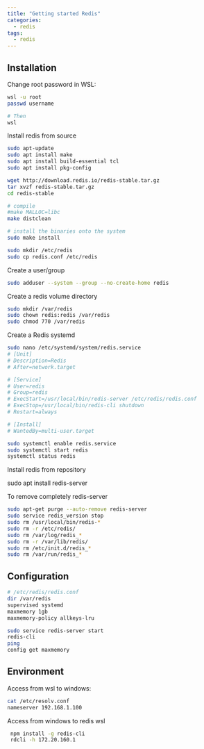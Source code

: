 ```yaml
---
title: "Getting started Redis"
categories:
  - redis
tags:
  - redis
---
```


## Installation

Change root password in WSL:

```bash
wsl -u root
passwd username

# Then
wsl
```

Install redis from source

```sh
sudo apt-update
sudo apt install make
sudo apt install build-essential tcl
sudo apt install pkg-config

wget http://download.redis.io/redis-stable.tar.gz
tar xvzf redis-stable.tar.gz
cd redis-stable

# compile
#make MALLOC=libc
make distclean

# install the binaries onto the system
sudo make install

sudo mkdir /etc/redis
sudo cp redis.conf /etc/redis
```

Create a user/group

```sh
sudo adduser --system --group --no-create-home redis
```

Create a redis volume directory

```sh
sudo mkdir /var/redis
sudo chown redis:redis /var/redis
sudo chmod 770 /var/redis
```

Create a Redis systemd

```sh
sudo nano /etc/systemd/system/redis.service
# [Unit]
# Description=Redis
# After=network.target

# [Service]
# User=redis
# Group=redis
# ExecStart=/usr/local/bin/redis-server /etc/redis/redis.conf
# ExecStop=/usr/local/bin/redis-cli shutdown
# Restart=always

# [Install]
# WantedBy=multi-user.target
```

```sh
sudo systemctl enable redis.service
sudo systemctl start redis
systemctl status redis

```

Install redis from repository

sudo apt install redis-server

To remove completely redis-server

```sh
sudo apt-get purge --auto-remove redis-server
sudo service redis_version stop
sudo rm /usr/local/bin/redis-*
sudo rm -r /etc/redis/
sudo rm /var/log/redis_*
sudo rm -r /var/lib/redis/
sudo rm /etc/init.d/redis_*
sudo rm /var/run/redis_*​
```

## Configuration

```sh
# /etc/redis/redis.conf
dir /var/redis
supervised systemd
maxmemory 1gb
maxmemory-policy allkeys-lru
```

```sh
sudo service redis-server start
redis-cli
ping
config get maxmemory
```

## Environment

Access from wsl to windows:

```sh
cat /etc/resolv.conf
nameserver 192.168.1.100
```

Access from windows to redis wsl

```sh
 npm install -g redis-cli
 rdcli -h 172.20.160.1
```
